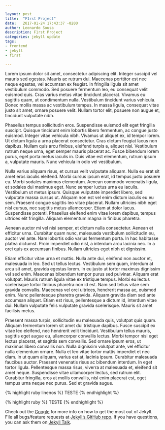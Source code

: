 ```yaml
---

layout: post
title:  "F1rst Project"
date:   2017-01-24 17:43:37 -0200
author: Leonardo Sousa
description: F1rst Project
categories: jekyll update
tags:
- frontend
- jekyll
- first

---
```


Lorem ipsum dolor sit amet, consectetur adipiscing elit. Integer suscipit vel mauris sed egestas. Mauris ac rutrum dui. Maecenas porttitor est nec neque egestas, vel accumsan ex feugiat. In fringilla ligula sit amet vestibulum commodo. Sed posuere fermentum leo, eu consequat velit euismod quis. Cras varius metus vitae tincidunt placerat. Vivamus eu sagittis quam, ut condimentum nulla. Vestibulum tincidunt varius vehicula. Donec mollis massa ac vestibulum tempus. In massa ligula, consequat vitae justo sit amet, ornare posuere velit. Nullam tortor elit, posuere non augue et, tincidunt vulputate nibh.

Phasellus tempus sollicitudin eros. Suspendisse euismod elit eget fringilla suscipit. Quisque tincidunt enim lobortis libero fermentum, ac congue justo euismod. Integer vitae vehicula nibh. Vivamus ut aliquet ex, id tempor lorem. Ut dictum ligula a urna placerat consectetur. Cras dictum feugiat lacus non dapibus. Nullam quis arcu finibus, eleifend turpis a, aliquet nisi. Vestibulum rutrum neque urna, eget semper mauris placerat ac. Fusce bibendum lorem purus, eget porta metus iaculis in. Duis vitae est elementum, rutrum ipsum a, vulputate mauris. Nunc vehicula in odio vel vestibulum.

Nulla varius aliquam risus, et cursus velit vulputate aliquam. Nulla eu erat sit amet eros iaculis eleifend. Morbi cursus ipsum erat, id tempus justo posuere eu. Morbi sodales maximus elementum. Aenean commodo venenatis ligula, et sodales dui maximus eget. Nunc semper luctus urna eu iaculis. Vestibulum ut metus ipsum. Quisque vulputate imperdiet libero, sed vulputate massa cursus ut. Aliquam non est vel enim dictum iaculis eu eu sem. Praesent congue sagittis leo vitae placerat. Nullam ultricies nibh eget nisl cursus, nec sagittis metus ullamcorper. Etiam at dolor lacus. Suspendisse potenti. Phasellus eleifend enim vitae lorem dapibus, tempus ultrices elit fringilla. Aliquam elementum magna in finibus pharetra.

Aenean auctor mi vel nisi semper, et dictum nulla consectetur. Aenean et efficitur urna. Curabitur quam nunc, malesuada vestibulum sollicitudin eu, auctor vel ante. Nam lobortis odio varius fermentum porta. In hac habitasse platea dictumst. Proin imperdiet odio nisl, a interdum arcu lacinia nec. In a orci quis ex accumsan finibus. Nullam ultricies eget nibh et dignissim.

Etiam efficitur vitae urna et mattis. Nulla ante dui, eleifend non auctor et, malesuada in leo. Sed ut tellus lectus. Vestibulum sem quam, interdum at arcu sit amet, gravida egestas lorem. In eu justo ut tortor maximus dignissim vel sed enim. Maecenas bibendum tempor purus sed pulvinar. Aliquam erat volutpat. Mauris rutrum ligula vitae ex tristique tempus. Morbi eu lectus scelerisque tortor finibus pharetra non id est. Nam sed tellus vitae sem gravida convallis. Maecenas vel orci ultrices, hendrerit massa ac, euismod enim. Nunc pellentesque pharetra gravida. Aliquam gravida diam sed ante accumsan aliquet. Etiam est risus, pellentesque a dictum id, interdum vitae dui. Nullam vulputate felis vulputate gravida scelerisque. Mauris sit amet facilisis metus.

Praesent massa turpis, sollicitudin eu malesuada quis, volutpat quis quam. Aliquam fermentum lorem sit amet dui tristique dapibus. Fusce suscipit ex vitae leo eleifend, nec hendrerit velit tincidunt. Vestibulum tellus mauris, sagittis eget augue eu, ullamcorper convallis lectus. Morbi tempor nisl eget lectus placerat, et sagittis sem convallis. Sed ornare ipsum eros, ut maximus libero convallis non. Nulla dignissim volutpat ante, vel efficitur nulla elementum ornare. Nulla et leo vitae tortor mattis imperdiet et nec diam. In ut quam aliquam, varius est at, lacinia ipsum. Curabitur malesuada faucibus auctor. Praesent venenatis risus ac bibendum interdum. In eget tortor ligula. Pellentesque massa risus, viverra at malesuada et, eleifend sit amet neque. Suspendisse vitae ullamcorper lectus, sed rutrum elit. Curabitur fringilla, eros at mollis convallis, nisl enim placerat est, eget tempus urna neque nec purus. Sed et gravida augue.

{% highlight ruby linenos %}
TESTE
{% endhighlight %}

{% highlight ruby %}
TESTE
{% endhighlight %}

Check out the [Google][google] for more info on how to get the most out of Jekyll. File all bugs/feature requests at [Jekyll’s GitHub repo][jekyll-gh]. If you have questions, you can ask them on [Jekyll Talk][jekyll-talk].

[google]: 	https:/google.com
[jekyll-gh]:   https://github.com/jekyll/jekyll
[jekyll-talk]: https://talk.jekyllrb.com/

